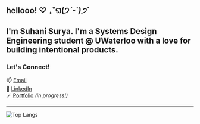 ## hellooo! ♡ ₊˚ଘ(੭*ˊᵕˋ)੭* ̀ˋ

I'm Suhani Surya. I'm a Systems Design Engineering student @ UWaterloo with a love for building intentional products.
---

### Let's Connect!
📫 [Email](mailto:ssurya@uwaterloo.ca)  
🔗 [LinkedIn](https://linkedin.com/in/suhani-surya)  
🪄 [Portfolio](https://suhanisurya17.github.io/suhani/) *(in progress!)*

---

![Top Langs](https://github-readme-stats.vercel.app/api/top-langs/?username=suhanisurya17&layout=compact&theme=rose_pine)

<!--
**suhanisurya17/suhanisurya17** is a ✨ _special_ ✨ repository because its `README.md` (this file) appears on your GitHub profile.
-->
